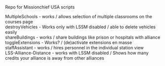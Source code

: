 Repo for Missionchief USA scripts

MultipleSchools - works / allows selection of multiple classrooms on the courses page<br>
destroyVehicles - Works only with LSSM disabled / able to delete vehicles easily<br>
shareBuildings - works / share buildings like prison or hospitals with alliance<br>
toggleExtensions - Works? / (de)activate extensions en masse<br>
staffAssistant - works / hires personnel in the individual station view<br>
LSS-Alliance-Distance - works with LSSM disabled / Shows how many credits your alliance is away from other alliances
